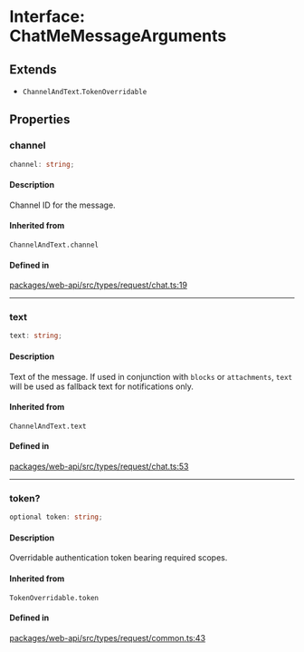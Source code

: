 # Interface: ChatMeMessageArguments

## Extends

- `ChannelAndText`.`TokenOverridable`

## Properties

### channel

```ts
channel: string;
```

#### Description

Channel ID for the message.

#### Inherited from

`ChannelAndText.channel`

#### Defined in

[packages/web-api/src/types/request/chat.ts:19](https://github.com/slackapi/node-slack-sdk/blob/main/packages/web-api/src/types/request/chat.ts#L19)

***

### text

```ts
text: string;
```

#### Description

Text of the message. If used in conjunction with `blocks` or `attachments`, `text` will be used
as fallback text for notifications only.

#### Inherited from

`ChannelAndText.text`

#### Defined in

[packages/web-api/src/types/request/chat.ts:53](https://github.com/slackapi/node-slack-sdk/blob/main/packages/web-api/src/types/request/chat.ts#L53)

***

### token?

```ts
optional token: string;
```

#### Description

Overridable authentication token bearing required scopes.

#### Inherited from

`TokenOverridable.token`

#### Defined in

[packages/web-api/src/types/request/common.ts:43](https://github.com/slackapi/node-slack-sdk/blob/main/packages/web-api/src/types/request/common.ts#L43)
